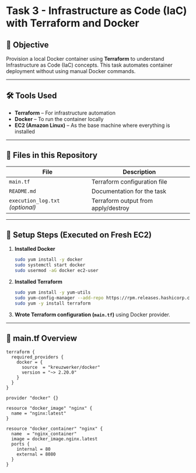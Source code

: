 # Task 3 - Infrastructure as Code (IaC) with Terraform and Docker

## 📌 Objective

Provision a local Docker container using **Terraform** to understand Infrastructure as Code (IaC) concepts. This task automates container deployment without using manual Docker commands.

---

## 🛠 Tools Used

- **Terraform** – For infrastructure automation
- **Docker** – To run the container locally
- **EC2 (Amazon Linux)** – As the base machine where everything is installed

---

## 📁 Files in this Repository

| File          | Description                                      |
|---------------|--------------------------------------------------|
| `main.tf`     | Terraform configuration file                     |
| `README.md`   | Documentation for the task                       |
| `execution_log.txt` *(optional)* | Terraform output from apply/destroy |

---

## 🔧 Setup Steps (Executed on Fresh EC2)

1. **Installed Docker**
    ```bash
    sudo yum install -y docker
    sudo systemctl start docker
    sudo usermod -aG docker ec2-user
    ```

2. **Installed Terraform**
    ```bash
    sudo yum install -y yum-utils
    sudo yum-config-manager --add-repo https://rpm.releases.hashicorp.com/AmazonLinux/hashicorp.repo
    sudo yum -y install terraform
    ```

3. **Wrote Terraform configuration (`main.tf`)** using Docker provider.

---

## 📄 main.tf Overview

```hcl
terraform {
  required_providers {
    docker = {
      source  = "kreuzwerker/docker"
      version = "~> 2.20.0"
    }
  }
}

provider "docker" {}

resource "docker_image" "nginx" {
  name = "nginx:latest"
}

resource "docker_container" "nginx" {
  name  = "nginx_container"
  image = docker_image.nginx.latest
  ports {
    internal = 80
    external = 8080
  }
}
